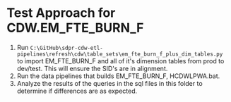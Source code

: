 # Test Approach for CDW.EM_FTE_BURN_F

1. Run `C:\GitHub\sdpr-cdw-etl-pipelines\refresh\cdw\table_sets\em_fte_burn_f_plus_dim_tables.py` to import EM_FTE_BURN_F and all of it's dimension tables from prod to dev/test. This will ensure the SID's are in alignment.
2. Run the data pipelines that builds EM_FTE_BURN_F, HCDWLPWA.bat.
3. Analyze the results of the queries in the sql files in this folder to determine if differences are as expected.